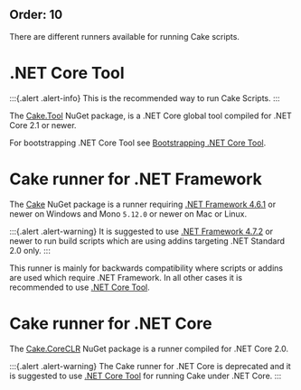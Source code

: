 Order: 10
---

There are different runners available for running Cake scripts.

# .NET Core Tool

:::{.alert .alert-info}
This is the recommended way to run Cake Scripts.
:::

The [Cake.Tool](https://www.nuget.org/packages/Cake.Tool) NuGet package, is a .NET Core global tool compiled for .NET Core 2.1 or newer.

For bootstrapping .NET Core Tool see [Bootstrapping .NET Core Tool](bootstrapping-scripts#bootstrapping-for.net-core-tool).

# Cake runner for .NET Framework

The [Cake](https://www.nuget.org/packages/Cake) NuGet package is a runner requiring [.NET Framework 4.6.1](https://www.microsoft.com/net/download/dotnet-framework/net461)
or newer on Windows and Mono `5.12.0` or newer on Mac or Linux.

:::{.alert .alert-warning}
It is suggested to use [.NET Framework 4.7.2](https://www.microsoft.com/net/download/dotnet-framework/net472) or newer to run build scripts
which are using addins targeting .NET Standard 2.0 only.
:::

This runner is mainly for backwards compatibility where scripts or addins are used which require .NET Framework.
In all other cases it is recommended to use [.NET Core Tool](#net-core-tool).

# Cake runner for .NET Core

The [Cake.CoreCLR](https://www.nuget.org/packages/Cake.CoreCLR) NuGet package is a runner compiled for .NET Core 2.0.

:::{.alert .alert-warning}
The Cake runner for .NET Core is deprecated and it is suggested to use [.NET Core Tool](#net-core-tool) for running Cake under .NET Core.
:::

